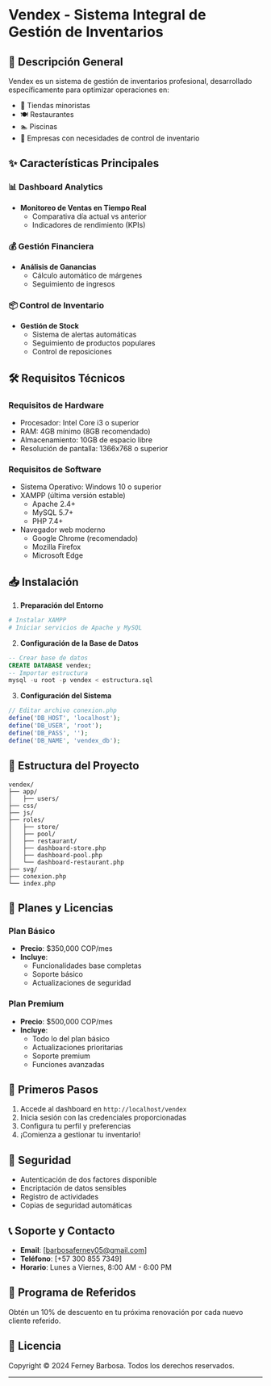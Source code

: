# Vendex - Sistema Integral de Gestión de Inventarios

## 🌟 Descripción General

Vendex es un sistema de gestión de inventarios profesional, desarrollado específicamente para optimizar operaciones en:
- 🏪 Tiendas minoristas
- 🍽️ Restaurantes
- 🏊 Piscinas
- 🏢 Empresas con necesidades de control de inventario

## ✨ Características Principales

### 📊 Dashboard Analytics
- **Monitoreo de Ventas en Tiempo Real**
  - Comparativa día actual vs anterior
  - Indicadores de rendimiento (KPIs)

### 💰 Gestión Financiera
- **Análisis de Ganancias**
  - Cálculo automático de márgenes
  - Seguimiento de ingresos

### 📦 Control de Inventario
- **Gestión de Stock**
  - Sistema de alertas automáticas
  - Seguimiento de productos populares
  - Control de reposiciones

## 🛠️ Requisitos Técnicos

### Requisitos de Hardware
- Procesador: Intel Core i3 o superior
- RAM: 4GB mínimo (8GB recomendado)
- Almacenamiento: 10GB de espacio libre
- Resolución de pantalla: 1366x768 o superior

### Requisitos de Software
- Sistema Operativo: Windows 10 o superior
- XAMPP (última versión estable)
  - Apache 2.4+
  - MySQL 5.7+
  - PHP 7.4+
- Navegador web moderno
  - Google Chrome (recomendado)
  - Mozilla Firefox
  - Microsoft Edge

## 📥 Instalación

1. **Preparación del Entorno**
```bash
# Instalar XAMPP
# Iniciar servicios de Apache y MySQL
```

2. **Configuración de la Base de Datos**
```sql
-- Crear base de datos
CREATE DATABASE vendex;
-- Importar estructura
mysql -u root -p vendex < estructura.sql
```

3. **Configuración del Sistema**
```php
// Editar archivo conexion.php
define('DB_HOST', 'localhost');
define('DB_USER', 'root');
define('DB_PASS', '');
define('DB_NAME', 'vendex_db');
```

## 📁 Estructura del Proyecto

```
vendex/
├── app/
│   ├── users/  
├── css/
├── js/
├── roles/
│   ├── store/
│   ├── pool/
│   ├── restaurant/
│   ├── dashboard-store.php
│   ├── dashboard-pool.php
│   └── dashboard-restaurant.php
├── svg/
├── conexion.php
└── index.php
```

## 💎 Planes y Licencias

### Plan Básico
- **Precio**: $350,000 COP/mes
- **Incluye**:
  - Funcionalidades base completas
  - Soporte básico
  - Actualizaciones de seguridad

### Plan Premium
- **Precio**: $500,000 COP/mes
- **Incluye**:
  - Todo lo del plan básico
  - Actualizaciones prioritarias
  - Soporte premium
  - Funciones avanzadas

## 🚀 Primeros Pasos

1. Accede al dashboard en `http://localhost/vendex`
2. Inicia sesión con las credenciales proporcionadas
3. Configura tu perfil y preferencias
4. ¡Comienza a gestionar tu inventario!

## 🔐 Seguridad

- Autenticación de dos factores disponible
- Encriptación de datos sensibles
- Registro de actividades
- Copias de seguridad automáticas

## 📞 Soporte y Contacto

- **Email**: [barbosaferney05@gmail.com]
- **Teléfono**: [+57 300 855 7349]
- **Horario**: Lunes a Viernes, 8:00 AM - 6:00 PM

## 🤝 Programa de Referidos

Obtén un 10% de descuento en tu próxima renovación por cada nuevo cliente referido.

## 📄 Licencia

Copyright © 2024 Ferney Barbosa. Todos los derechos reservados.

---

